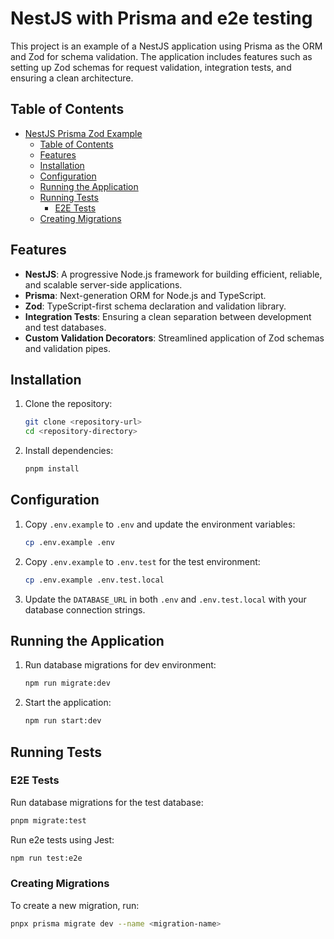 # NestJS with Prisma and e2e testing

This project is an example of a NestJS application using Prisma as the ORM and Zod for schema validation. The application includes features such as setting up Zod schemas for request validation, integration tests, and ensuring a clean architecture.

## Table of Contents

- [NestJS Prisma Zod Example](#nestjs-with-prisma-and-e2e-testing)
  - [Table of Contents](#table-of-contents)
  - [Features](#features)
  - [Installation](#installation)
  - [Configuration](#configuration)
  - [Running the Application](#running-the-application)
  - [Running Tests](#running-tests)
    - [E2E Tests](#e2e-tests)
  - [Creating Migrations](#creating-migrations)

## Features

- **NestJS**: A progressive Node.js framework for building efficient, reliable, and scalable server-side applications.
- **Prisma**: Next-generation ORM for Node.js and TypeScript.
- **Zod**: TypeScript-first schema declaration and validation library.
- **Integration Tests**: Ensuring a clean separation between development and test databases.
- **Custom Validation Decorators**: Streamlined application of Zod schemas and validation pipes.

## Installation

1. Clone the repository:

   ```bash
   git clone <repository-url>
   cd <repository-directory>
   ```

2. Install dependencies:
   ```bash
   pnpm install
   ```

## Configuration

1. Copy `.env.example` to `.env` and update the environment variables:

   ```bash
   cp .env.example .env
   ```

2. Copy `.env.example` to `.env.test` for the test environment:

   ```bash
   cp .env.example .env.test.local
   ```

3. Update the `DATABASE_URL` in both `.env` and `.env.test.local` with your database connection strings.

## Running the Application

1. Run database migrations for dev environment:

   ```bash
   npm run migrate:dev
   ```

2. Start the application:
   ```bash
   npm run start:dev
   ```

## Running Tests

### E2E Tests

Run database migrations for the test database:

```bash
pnpm migrate:test
```

Run e2e tests using Jest:

```bash
npm run test:e2e
```

### Creating Migrations

To create a new migration, run:

```bash
pnpx prisma migrate dev --name <migration-name>
```
